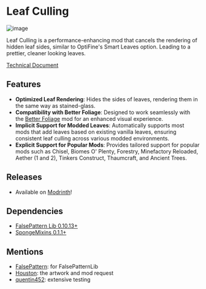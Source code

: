 # Leaf Culling

![image](https://user-images.githubusercontent.com/5740991/196853114-f3c07a1c-7eaa-42be-955e-6144f0de09aa.png)

Leaf Culling is a performance-enhancing mod that cancels the rendering of hidden leaf sides, similar to OptiFine's Smart Leaves option.
Leading to a prettier, cleaner looking leaves.

[Technical Document](https://github.com/basdxz/LeafCulling/blob/644ca5a9bbab401a3f61ea973431c040b7a8bed1/docs/TECHNICAL.md)

## Features

- **Optimized Leaf Rendering**: Hides the sides of leaves, rendering them in the same way as stained-glass.
- **Compatibility with Better Foliage**: Designed to work seamlessly with the [Better Foliage](https://www.curseforge.com/minecraft/mc-mods/better-foliage) mod for an enhanced visual experience.
- **Implicit Support for Modded Leaves**: Automatically supports most mods that add leaves based on existing vanilla leaves, ensuring consistent leaf culling across various modded environments.
- **Explicit Support for Popular Mods**: Provides tailored support for popular mods such as Chisel, Biomes O' Plenty, Forestry, Minefactory Reloaded, Aether (1 and 2), Tinkers Construct, Thaumcraft, and Ancient Trees.

## Releases

- Available on [Modrinth](https://modrinth.com/mod/leafculling)!

## Dependencies

- [FalsePattern Lib 0.10.13+](https://github.com/FalsePattern/FalsePatternLib)
- [SpongeMixins 0.1.1+](https://github.com/FalsePattern/GasStation)

## Mentions

- [FalsePattern](https://github.com/FalsePattern): for FalsePatternLib
- [Houston](https://github.com/Houstonruss): the artwork and mod request
- [quentin452](https://github.com/quentin452): extensive testing
